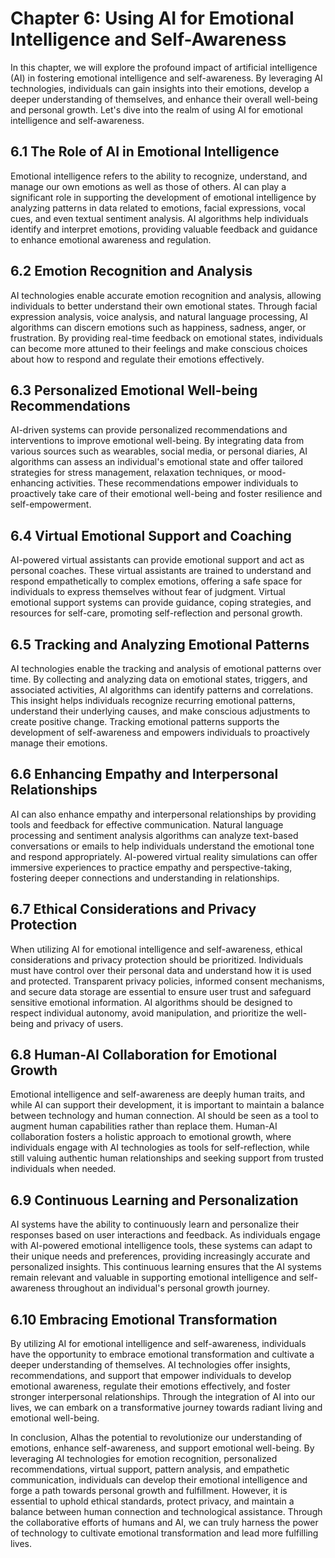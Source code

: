 Chapter 6: Using AI for Emotional Intelligence and Self-Awareness
=================================================================

In this chapter, we will explore the profound impact of artificial intelligence (AI) in fostering emotional intelligence and self-awareness. By leveraging AI technologies, individuals can gain insights into their emotions, develop a deeper understanding of themselves, and enhance their overall well-being and personal growth. Let's dive into the realm of using AI for emotional intelligence and self-awareness.

6.1 The Role of AI in Emotional Intelligence
--------------------------------------------

Emotional intelligence refers to the ability to recognize, understand, and manage our own emotions as well as those of others. AI can play a significant role in supporting the development of emotional intelligence by analyzing patterns in data related to emotions, facial expressions, vocal cues, and even textual sentiment analysis. AI algorithms help individuals identify and interpret emotions, providing valuable feedback and guidance to enhance emotional awareness and regulation.

6.2 Emotion Recognition and Analysis
------------------------------------

AI technologies enable accurate emotion recognition and analysis, allowing individuals to better understand their own emotional states. Through facial expression analysis, voice analysis, and natural language processing, AI algorithms can discern emotions such as happiness, sadness, anger, or frustration. By providing real-time feedback on emotional states, individuals can become more attuned to their feelings and make conscious choices about how to respond and regulate their emotions effectively.

6.3 Personalized Emotional Well-being Recommendations
-----------------------------------------------------

AI-driven systems can provide personalized recommendations and interventions to improve emotional well-being. By integrating data from various sources such as wearables, social media, or personal diaries, AI algorithms can assess an individual's emotional state and offer tailored strategies for stress management, relaxation techniques, or mood-enhancing activities. These recommendations empower individuals to proactively take care of their emotional well-being and foster resilience and self-empowerment.

6.4 Virtual Emotional Support and Coaching
------------------------------------------

AI-powered virtual assistants can provide emotional support and act as personal coaches. These virtual assistants are trained to understand and respond empathetically to complex emotions, offering a safe space for individuals to express themselves without fear of judgment. Virtual emotional support systems can provide guidance, coping strategies, and resources for self-care, promoting self-reflection and personal growth.

6.5 Tracking and Analyzing Emotional Patterns
---------------------------------------------

AI technologies enable the tracking and analysis of emotional patterns over time. By collecting and analyzing data on emotional states, triggers, and associated activities, AI algorithms can identify patterns and correlations. This insight helps individuals recognize recurring emotional patterns, understand their underlying causes, and make conscious adjustments to create positive change. Tracking emotional patterns supports the development of self-awareness and empowers individuals to proactively manage their emotions.

6.6 Enhancing Empathy and Interpersonal Relationships
-----------------------------------------------------

AI can also enhance empathy and interpersonal relationships by providing tools and feedback for effective communication. Natural language processing and sentiment analysis algorithms can analyze text-based conversations or emails to help individuals understand the emotional tone and respond appropriately. AI-powered virtual reality simulations can offer immersive experiences to practice empathy and perspective-taking, fostering deeper connections and understanding in relationships.

6.7 Ethical Considerations and Privacy Protection
-------------------------------------------------

When utilizing AI for emotional intelligence and self-awareness, ethical considerations and privacy protection should be prioritized. Individuals must have control over their personal data and understand how it is used and protected. Transparent privacy policies, informed consent mechanisms, and secure data storage are essential to ensure user trust and safeguard sensitive emotional information. AI algorithms should be designed to respect individual autonomy, avoid manipulation, and prioritize the well-being and privacy of users.

6.8 Human-AI Collaboration for Emotional Growth
-----------------------------------------------

Emotional intelligence and self-awareness are deeply human traits, and while AI can support their development, it is important to maintain a balance between technology and human connection. AI should be seen as a tool to augment human capabilities rather than replace them. Human-AI collaboration fosters a holistic approach to emotional growth, where individuals engage with AI technologies as tools for self-reflection, while still valuing authentic human relationships and seeking support from trusted individuals when needed.

6.9 Continuous Learning and Personalization
-------------------------------------------

AI systems have the ability to continuously learn and personalize their responses based on user interactions and feedback. As individuals engage with AI-powered emotional intelligence tools, these systems can adapt to their unique needs and preferences, providing increasingly accurate and personalized insights. This continuous learning ensures that the AI systems remain relevant and valuable in supporting emotional intelligence and self-awareness throughout an individual's personal growth journey.

6.10 Embracing Emotional Transformation
---------------------------------------

By utilizing AI for emotional intelligence and self-awareness, individuals have the opportunity to embrace emotional transformation and cultivate a deeper understanding of themselves. AI technologies offer insights, recommendations, and support that empower individuals to develop emotional awareness, regulate their emotions effectively, and foster stronger interpersonal relationships. Through the integration of AI into our lives, we can embark on a transformative journey towards radiant living and emotional well-being.

In conclusion, AIhas the potential to revolutionize our understanding of emotions, enhance self-awareness, and support emotional well-being. By leveraging AI technologies for emotion recognition, personalized recommendations, virtual support, pattern analysis, and empathetic communication, individuals can develop their emotional intelligence and forge a path towards personal growth and fulfillment. However, it is essential to uphold ethical standards, protect privacy, and maintain a balance between human connection and technological assistance. Through the collaborative efforts of humans and AI, we can truly harness the power of technology to cultivate emotional transformation and lead more fulfilling lives.
